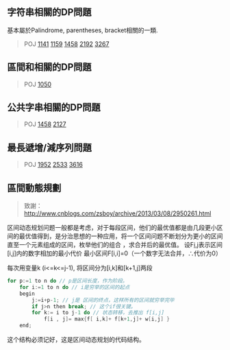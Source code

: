 字符串相關的DP問題
----
基本屬於Palindrome, parentheses, bracket相關的一類.

> POJ [1141](http://poj.org/problem?id=1141) [1159](http://poj.org/problem?id=1159) [1458](http://poj.org/problem?id=1458) [2192](http://poj.org/problem?id=2192) [3267](http://poj.org/problem?id=3267) 

區間和相關的DP問題
----

> POJ [1050](http://poj.org/problem?id=1050)

公共字串相關的DP問題
----

> POJ [1458](http://poj.org/problem?id=1458) [2127](http://poj.org/problem?id=2127)

最長遞增/減序列問題
----

> POJ [1952](http://poj.org/problem?id=1952) [2533](http://poj.org/problem?id=2533) [3616](http://poj.org/problem?id=3616)

區間動態規劃
----
> 致謝： http://www.cnblogs.com/zsboy/archive/2013/03/08/2950261.html

区间动态规划问题一般都是考虑，对于每段区间，他们的最优值都是由几段更小区间的最优值得到，是分治思想的一种应用，将一个区间问题不断划分为更小的区间直至一个元素组成的区间，枚举他们的组合 ，求合并后的最优值。
设F[i,j](1<=i<=j<=n)表示区间[i,j]内的数字相加的最小代价
最小区间F[i,i]=0（一个数字无法合并，∴代价为0）

每次用变量k (i<=k<=j-1), 将区间分为[i,k]和[k+1,j]两段

```C++
for p:=1 to n do // p是区间长度，作为阶段。 
    for i:=1 to n do // i是穷举的区间的起点
    begin
        j:=i+p-1; // j是 区间的终点，这样所有的区间就穷举完毕
        if j>n then break; // 这个if很关键。
        for k:= i to j-1 do // 状态转移，去推出 f[i,j]
            f[i , j]= max{f[ i,k]+ f[k+1,j]+ w[i,j] } 
    end; 
```

这个结构必须记好，这是区间动态规划的代码结构。

